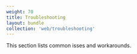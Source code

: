 ```yaml
---
weight: 70
title: Troubleshooting
layout: bundle
collection: 'web/troubleshooting'
---
```


This section lists common isses and workarounds.